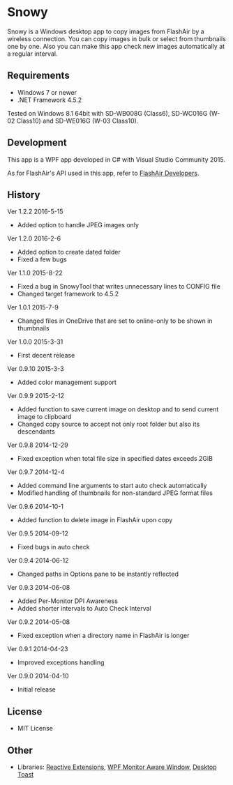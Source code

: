 ﻿# Snowy

Snowy is a Windows desktop app to copy images from FlashAir by a wireless connection. You can copy images in bulk or select from thumbnails one by one. Also you can make this app check new images automatically at a regular interval.

## Requirements

 * Windows 7 or newer
 * .NET Framework 4.5.2

Tested on Windows 8.1 64bit with SD-WB008G (Class6), SD-WC016G (W-02 Class10) and SD-WE016G (W-03 Class10).

## Development

This app is a WPF app developed in C# with Visual Studio Community 2015.

As for FlashAir's API used in this app, refer to [FlashAir Developers][1].

## History

Ver 1.2.2 2016-5-15

 - Added option to handle JPEG images only

Ver 1.2.0 2016-2-6

 - Added option to create dated folder
 - Fixed a few bugs

Ver 1.1.0 2015-8-22

 - Fixed a bug in SnowyTool that writes unnecessary lines to CONFIG file
 - Changed target framework to 4.5.2

Ver 1.0.1 2015-7-9

 - Changed files in OneDrive that are set to online-only to be shown in thumbnails

Ver 1.0.0 2015-3-31

 - First decent release

Ver 0.9.10 2015-3-3

 - Added color management support

Ver 0.9.9 2015-2-12

 - Added function to save current image on desktop and to send current image to clipboard
 - Changed copy source to accept not only root folder but also its descendants

Ver 0.9.8 2014-12-29

 - Fixed exception when total file size in specified dates exceeds 2GiB

Ver 0.9.7 2014-12-4

 - Added command line arguments to start auto check automatically
 - Modified handling of thumbnails for non-standard JPEG format files

Ver 0.9.6 2014-10-1

 - Added function to delete image in FlashAir upon copy

Ver 0.9.5 2014-09-12

 - Fixed bugs in auto check

Ver 0.9.4 2014-06-12

 - Changed paths in Options pane to be instantly reflected

Ver 0.9.3 2014-06-08

 - Added Per-Monitor DPI Awareness
 - Added shorter intervals to Auto Check Interval

Ver 0.9.2 2014-05-08

 - Fixed exception when a directory name in FlashAir is longer

Ver 0.9.1 2014-04-23

 - Improved exceptions handling

Ver 0.9.0 2014-04-10

 - Initial release

## License

 - MIT License

## Other

 - Libraries: [Reactive Extensions][2], [WPF Monitor Aware Window][3], [Desktop Toast][4]

[1]: https://www.flashair-developers.com/en/
[2]: http://rx.codeplex.com/
[3]: https://github.com/emoacht/WpfMonitorAware
[4]: https://github.com/emoacht/DesktopToast
